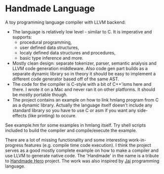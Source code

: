 Handmade Language
=================

A toy programming language compiler with LLVM backend:
 - The language is relatively low level - similar to C. It is imperative and supports:
    - procedural programming,
    - user defined data structures,
    - localy defined data structures and procedures,
    - basic type inference and more.
 - Mostly clean design: separate tokenizer, parser, semantic analysis and LLVM code generation middleware. Also code gen part builds as a separate dynamic library so in theory it should be easy to implement a different code generator based off of the same AST.
 - The code for the compiler is C-style with a bit of C++'isms here and there. I wrote it on a Mac and never ran it on other platforms. It should be mostly portable though.
 - The project contains an example on how to link hmlang program from C as a dynamic library. Actually the language itself doesn't include any standard library so you have to use C or asm if you want any side-effects (like printing) to occure.

See example.hm for some examples in hmlang itself. Try shell scripts included to build the compiler and compile/execute the example.

There are a lot of missing functionality and some interesting work-in-progress features (e.g. compile time code execution). I think the project serves as a good mostly complete example on how to make a compiler and use LLVM to generate native code. The 'Handmade' in the name is a tribute to [Handmade Hero](https://handmadehero.org/) project. The work was also inspired by [Jai](https://www.youtube.com/watch?v=TH9VCN6UkyQ&list=PLmV5I2fxaiCKfxMBrNsU1kgKJXD3PkyxO) programming language.
